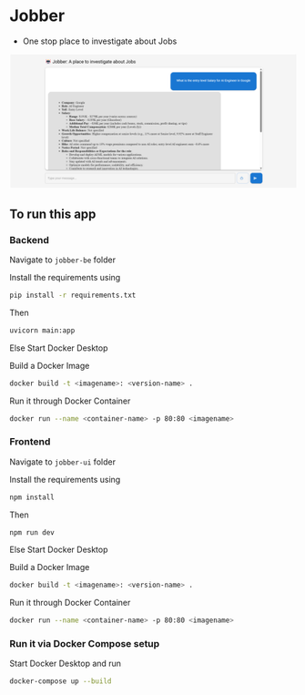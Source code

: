 # Jobber


- One stop place to investigate about Jobs

[![Watch the video](https://github.com/SharathHebbar/Jobber/blob/main/Assets/Jobber.png?raw=true)](https://github.com/SharathHebbar/Jobber/blob/main/Assets/Walkthrough.mp4)


## To run this app

### Backend
Navigate to ```jobber-be``` folder

Install the requirements using
```sh
pip install -r requirements.txt
```

Then

```sh
uvicorn main:app
```

Else Start Docker Desktop

Build a Docker Image
```sh
docker build -t <imagename>: <version-name> .
```

Run it through Docker Container
```sh
docker run --name <container-name> -p 80:80 <imagename>
```

### Frontend
Navigate to ```jobber-ui``` folder

Install the requirements using
```sh
npm install
```

Then

```sh
npm run dev
```

Else Start Docker Desktop

Build a Docker Image
```sh
docker build -t <imagename>: <version-name> .
```

Run it through Docker Container
```sh
docker run --name <container-name> -p 80:80 <imagename>
```


### Run it via Docker Compose setup

Start Docker Desktop and run 
```sh
docker-compose up --build
```